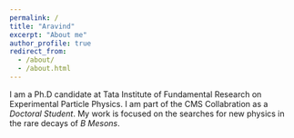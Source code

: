 ```yaml
---
permalink: /
title: "Aravind"
excerpt: "About me"
author_profile: true
redirect_from: 
  - /about/
  - /about.html
---
```


I am a Ph.D candidate at Tata Institute of Fundamental Research on Experimental Particle Physics. I am part of the CMS Collabration as a _Doctoral Student_. My work is focused on the searches for new physics in the rare decays of _B Mesons_.

